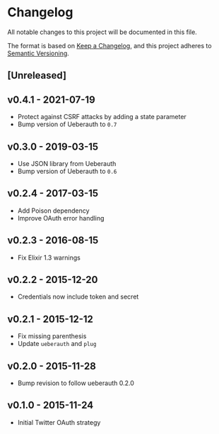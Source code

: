 # Changelog

All notable changes to this project will be documented in this file.

The format is based on [Keep a Changelog](https://keepachangelog.com/en/1.0.0/),
and this project adheres to [Semantic Versioning](https://semver.org/spec/v2.0.0.html).

## [Unreleased]

## v0.4.1 - 2021-07-19

* Protect against CSRF attacks by adding a state parameter
* Bump version of Ueberauth to `0.7`

## v0.3.0 - 2019-03-15

* Use JSON library from Ueberauth
* Bump version of Ueberauth to `0.6`

## v0.2.4 - 2017-03-15

* Add Poison dependency
* Improve OAuth error handling

## v0.2.3 - 2016-08-15

* Fix Elixir 1.3 warnings

## v0.2.2 - 2015-12-20

* Credentials now include token and secret

## v0.2.1 - 2015-12-12

* Fix missing parenthesis
* Update `ueberauth` and `plug`

## v0.2.0 - 2015-11-28

* Bump revision to follow ueberauth 0.2.0

## v0.1.0 - 2015-11-24

* Initial Twitter OAuth strategy
